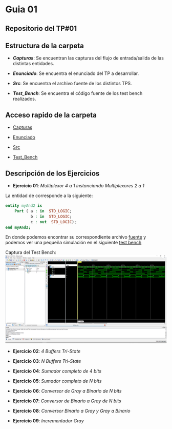 # Guia 01

## Repositorio del TP#01

## Estructura de la carpeta

* ***Capturas***: Se encuentran las capturas del flujo de entrada/salida de las distintas entidades.

* ***Enunciado***: Se encuentra el enunciado del TP a desarrollar.

* ***Src***: Se encuentra el archivo fuente de los distintos TPS.

* ***Test_Bench***: Se encuentra el código fuente de los test bench realizados.

## Acceso rapido de la carpeta

* [Capturas](/guia01/capturas/)

* [Enunciado](/guia01/enunciado/guiaDeClase01.pdf)

* [Src](/guia01/src/)

* [Test_Bench](/guia01/test_bench/)

## Descripción de los Ejercicios

* **Ejercicio 01**: *Multiplexor 4 a 1 instanciando Multiplexores 2 a 1*

La entidad de corresponde a la siguiente: 

```vhdl
entity myAnd2 is
    Port ( a : in  STD_LOGIC;
           b : in  STD_LOGIC;
           c : out  STD_LOGIC);
end myAnd2;
```
En donde podemos encontrar su correspondiente archivo [fuente](/guia01/src/guiaDeClase00_01.vhd) y podemos ver una pequeña simulación en el siguiente [test bench](/guia01/test_bench/guiaDeClase00_01_tb.vhd)

Captura del Test Bench:
![alt text](https://github.com/nicoriostaurasi/TD1_UTN_FRBA/blob/master/guia01/capturas/screenguiaDeClase01_01.PNG?raw=true "Logo Title Text 1")

* **Ejercicio 02**: *4 Buffers Tri-State*

* **Ejercicio 03**: *N Buffers Tri-State*

* **Ejercicio 04**: *Sumador completo de 4 bits*

* **Ejercicio 05**: *Sumador completo de N bits*

* **Ejercicio 06**: *Conversor de Gray a Binario de N bits*

* **Ejercicio 07**: *Conversor de Binario a Gray de N bits*

* **Ejercicio 08**: *Conversor Binario a Gray y Gray a Binario*

* **Ejercicio 09**: *Incrementador Gray*
